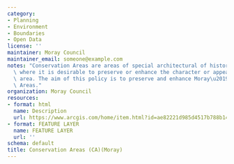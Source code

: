 ```yaml
---
category:
- Planning
- Environment
- Boundaries
- Open Data
license: ''
maintainer: Moray Council
maintainer_email: someone@example.com
notes: "Conservation Areas are areas of special architectural of historic interest\
  \ where it is desirable to preserve or enhance the character or appearance of the\
  \ area. The aim of this policy is to preserve and enhance Moray\u2019s Conservation\
  \ Areas."
organization: Moray Council
resources:
- format: html
  name: Description
  url: https://www.arcgis.com/home/item.html?id=ae82221d985d4517b788b14be8285329
- format: FEATURE LAYER
  name: FEATURE LAYER
  url: ''
schema: default
title: Conservation Areas (CA)(Moray)
---
```

